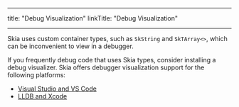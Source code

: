 
---
title: "Debug Visualization"
linkTitle: "Debug Visualization"

---


Skia uses custom container types, such as `SkString` and `SkTArray<>`, which can
be inconvenient to view in a debugger.

If you frequently debug code that uses Skia types, consider installing a debug
visualizer. Skia offers debugger visualization support for the following
platforms:

-   [Visual Studio and VS Code](https://skia.googlesource.com/skia/+/refs/heads/master/platform_tools/debugging/vs/Skia.natvis)
-   [LLDB and Xcode](https://skia.googlesource.com/skia/+/refs/heads/master/platform_tools/debugging/lldb/skia.py)

